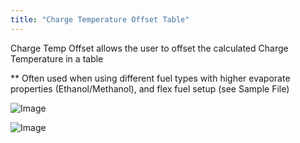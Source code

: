 ```yaml
---
title: "Charge Temperature Offset Table"
---
```


Charge Temp Offset allows the user to offset the calculated Charge Temperature in a table


\*\* Often used when using different fuel types with higher evaporate properties (Ethanol/Methanol), and flex fuel setup (see Sample File)


![Image](</lib/AAAA119.jpg>)


![Image](</lib/AAAA120.jpg>)
